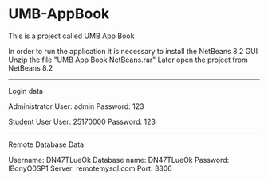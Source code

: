 # UMB-AppBook
This is a project called UMB App Book

In order to run the application it is necessary to install the NetBeans 8.2 GUI
Unzip the file "UMB App Book NetBeans.rar"
Later open the project from NetBeans 8.2

****************************************************

Login data

Administrator
User: admin
Password: 123

Student User
User: 25170000
Password: 123

****************************************************

Remote Database
Data

Username: DN47TLueOk
Database name: DN47TLueOk
Password: lBqnyO0SP1
Server: remotemysql.com
Port: 3306
